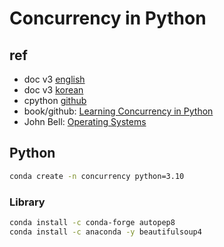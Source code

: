 # Concurrency in Python

## ref

- doc v3 [english](https://docs.python.org/3/)
- doc v3 [korean](https://docs.python.org/ko/3/)
- cpython [github](https://github.com/python/cpython)
- book/github: [Learning Concurrency in Python](https://github.com/PacktPublishing/Learning-Concurrency-in-Python)
- John Bell: [Operating Systems](https://www2.cs.uic.edu/~jbell/CourseNotes/OperatingSystems/)

## Python

```bash
conda create -n concurrency python=3.10
```

### Library

```bash
conda install -c conda-forge autopep8
conda install -c anaconda -y beautifulsoup4
```
